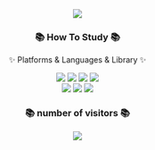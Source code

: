 <div align=center>
	<img src="https://capsule-render.vercel.app/api?type=waving&color=auto&height=200&section=header&text=ALLIN%20Github!&fontSize=90" />	
</div>
<div align=center>
	<h3>📚 How To Study 📚</h3>
	<p>✨ Platforms & Languages & Library ✨</p>
</div>

<div align="center">
	<img src="https://img.shields.io/badge/Python-007396?style=flat&logo=python&logoColor=white" />
	<img src="https://img.shields.io/badge/Jupyter-F37626?style=flat&logo=jupyter&logoColor=white"/>
	<img src="https://img.shields.io/badge/Pandas-150458?style=flat&logo=pandas&logoColor=white"/>
	<img src="https://img.shields.io/badge/Numpy-013243?style=flat&logo=numpy&logoColor=white"/>
	<br>
	<img src="https://img.shields.io/badge/TensorFlow-FF6F00?style=flat&logo=tensorflow&logoColor=white"/>
	<img src="https://img.shields.io/badge/sklearn-F7931E?style=flat&logo=scikit-learn&logoColor=white"/>
	<img src="https://img.shields.io/badge/Notion-000000?style=flat&logo=notion&logoColor=white"/>
	
</div>

<div align=center>
	<h3>📚 number of visitors 📚</h3>
</div>
<div align=center>
	<a href="https://hits.seeyoufarm.com"><img src="https://hits.seeyoufarm.com/api/count/incr/badge.svg?url=https%3A%2F%2Fgithub.com%2Fjkky-98%2Fajou_allin_basic_study&count_bg=%2379C83D&title_bg=%23555555&icon=&icon_color=%23E7E7E7&title=hits&edge_flat=false"/>
	</a>
</div>
